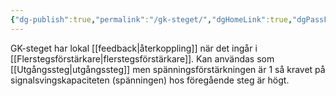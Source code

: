 ```yaml
---
{"dg-publish":true,"permalink":"/gk-steget/","dgHomeLink":true,"dgPassFrontmatter":false}
---
```


GK-steget har lokal [[feedback|återkoppling]] när det ingår i [[Flerstegsförstärkare|flerstegsförstärkare]]. Kan användas som [[Utgångssteg|utgångssteg]] men spänningsförstärkningen är 1 så kravet på signalsvingskapaciteten (spänningen) hos föregående steg är högt. 